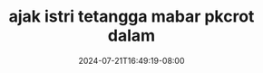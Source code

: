 --- 
title: "ajak istri tetangga mabar pkcrot dalam"
description: "  bokeh ajak istri tetangga mabar pkcrot dalam full   new"
date: 2024-07-21T16:49:19-08:00
file_code: "vqp0jvwwwgeb"
draft: false
cover: "ro56uspxauvw6uxs.jpg"
tags: ["ajak", "istri", "tetangga", "mabar", "pkcrot", "dalam", "bokep-indo", "bokep-viral", "bokep-ig"]
length: 428
fld_id: "1392269"
foldername: "ajakmabar"
categories: ["ajakmabar"]
views: 203
---